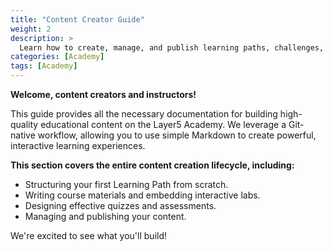 ```yaml
---
title: "Content Creator Guide"
weight: 2
description: >
  Learn how to create, manage, and publish learning paths, challenges, and certifications on the Layer5 Academy platform.
categories: [Academy]
tags: [Academy]
---
```


**Welcome, content creators and instructors!**

This guide provides all the necessary documentation for building high-quality educational content on the Layer5 Academy. We leverage a Git-native workflow, allowing you to use simple Markdown to create powerful, interactive learning experiences.

**This section covers the entire content creation lifecycle, including:**

* Structuring your first Learning Path from scratch.
* Writing course materials and embedding interactive labs.
* Designing effective quizzes and assessments.
* Managing and publishing your content.

We're excited to see what you'll build!